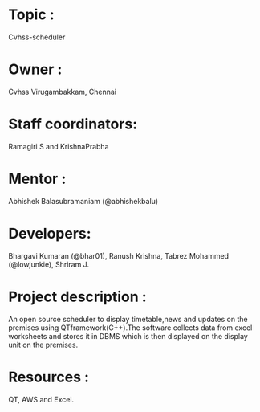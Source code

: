 # Topic : 
Cvhss-scheduler
# Owner :
 Cvhss Virugambakkam, Chennai
# Staff coordinators: 
Ramagiri S and KrishnaPrabha
# Mentor : 
Abhishek Balasubramaniam (@abhishekbalu)
# Developers: 
Bhargavi Kumaran (@bhar01), Ranush Krishna, Tabrez Mohammed (@lowjunkie), Shriram J.
# Project description : 
An open source scheduler to display timetable,news and updates on the premises using QTframework(C++).The software collects data from excel worksheets and stores it in DBMS which is then displayed on the display unit on the premises.
# Resources : 
QT, AWS and Excel.		